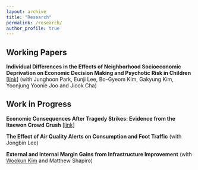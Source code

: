 ```yaml
---
layout: archive
title: "Research"
permalink: /research/
author_profile: true
---
```


## Working Papers
**Individual Differences in the Effects of Neighborhood Socioeconomic Deprivation on Economic Decision Making and Psychotic Risk in Children** [[link]](https://doi.org/10.21203/rs.3.rs-4618474/v1) 
(with Junghoon Park, Eunji Lee, Bo-Gyeom Kim, Gakyung Kim, Yoonjung Yoonie Joo and Jiook Cha) 

## Work in Progress
**Economic Consequences After Tragedy Strikes: Evidence from the Itaewon Crowd Crush** [[link]](https://minnnjecho.github.io/files/v1_Itaewon.pdf) 

**The Effect of Air Quality Alerts on Consumption and Foot Traffic** 
(with Jongbin Lee) 

**External and Internal Margin Gains from Infrastructure Improvement** 
(with [Wookun Kim](https://www.wookunkim.com/) and  Matthew Shapiro)
